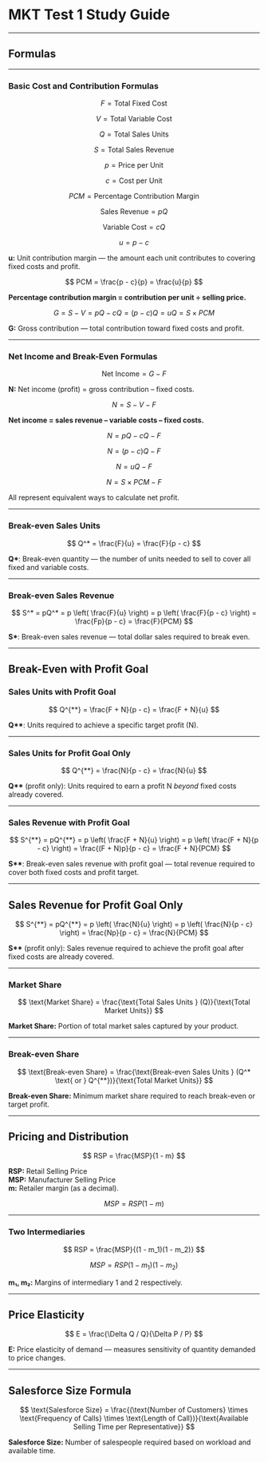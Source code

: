 # MKT Test 1 Study Guide

---

## Formulas 

---

### Basic Cost and Contribution Formulas

$$  
F = \text{Total Fixed Cost}  
$$  
 

$$  
V = \text{Total Variable Cost}  
$$    

$$  
Q = \text{Total Sales Units}  
$$  
 

$$  
S = \text{Total Sales Revenue}  
$$  



$$  
p = \text{Price per Unit}  
$$  

  

$$  
c = \text{Cost per Unit}  
$$  

  

$$  
PCM = \text{Percentage Contribution Margin}  
$$  


$$  
\text{Sales Revenue} = pQ  
$$  


$$  
\text{Variable Cost} = cQ  
$$  


$$  
u = p - c  
$$  

**u:** Unit contribution margin — the amount each unit contributes to covering fixed costs and profit.  

$$  
PCM = \frac{p - c}{p} = \frac{u}{p}  
$$  

**Percentage contribution margin = contribution per unit ÷ selling price.**  

$$  
G = S - V = pQ - cQ = (p - c)Q = uQ = S \times PCM  
$$  

**G:** Gross contribution — total contribution toward fixed costs and profit.  

---

### Net Income and Break-Even Formulas

$$  
\text{Net Income} = G - F  
$$  

**N:** Net income (profit) = gross contribution – fixed costs.  

$$  
N = S - V - F  
$$  

**Net income = sales revenue – variable costs – fixed costs.**

$$  
N = pQ - cQ - F  
$$  

$$  
N = (p - c)Q - F  
$$  

$$  
N = uQ - F  
$$  


$$  
N = S \times PCM - F  
$$  

All represent equivalent ways to calculate net profit.  

---

### Break-even Sales Units

$$  
Q^* = \frac{F}{u} = \frac{F}{p - c}  
$$  

**Q\***: Break-even quantity — the number of units needed to sell to cover all fixed and variable costs.  

---

### Break-even Sales Revenue

$$  
S^* = pQ^* = p \left( \frac{F}{u} \right) = p \left( \frac{F}{p - c} \right) = \frac{Fp}{p - c} = \frac{F}{PCM}  
$$  

**S\***: Break-even sales revenue — total dollar sales required to break even.  

---

## Break-Even with Profit Goal

### Sales Units with Profit Goal

$$  
Q^{**} = \frac{F + N}{p - c} = \frac{F + N}{u}  
$$  

**Q\*\***: Units required to achieve a specific target profit (N).  

---

### Sales Units for Profit Goal Only

$$  
Q^{**} = \frac{N}{p - c} = \frac{N}{u}  
$$  

**Q\*\*** (profit only): Units required to earn a profit N *beyond* fixed costs already covered.  

---

### Sales Revenue with Profit Goal

$$  
S^{**} = pQ^{**} = p \left( \frac{F + N}{u} \right) = p \left( \frac{F + N}{p - c} \right) = \frac{(F + N)p}{p - c} = \frac{F + N}{PCM}  
$$  

**S\*\***: Break-even sales revenue with profit goal — total revenue required to cover both fixed costs and profit target.  

---

## Sales Revenue for Profit Goal Only

$$  
S^{**} = pQ^{**} = p \left( \frac{N}{u} \right) = p \left( \frac{N}{p - c} \right) = \frac{Np}{p - c} = \frac{N}{PCM}  
$$  

**S\*\*** (profit only): Sales revenue required to achieve the profit goal after fixed costs are already covered.  

---

### Market Share

$$  
\text{Market Share} = \frac{\text{Total Sales Units } (Q)}{\text{Total Market Units}}  
$$  

**Market Share:** Portion of total market sales captured by your product.  

---

### Break-even Share

$$  
\text{Break-even Share} = \frac{\text{Break-even Sales Units } (Q^* \text{ or } Q^{**})}{\text{Total Market Units}}  
$$  

**Break-even Share:** Minimum market share required to reach break-even or target profit.  

---

## Pricing and Distribution

$$  
RSP = \frac{MSP}{1 - m}  
$$  

**RSP:** Retail Selling Price  
**MSP:** Manufacturer Selling Price  
**m:** Retailer margin (as a decimal).  

$$  
MSP = RSP(1 - m)  
$$  

---

### Two Intermediaries

$$  
RSP = \frac{MSP}{(1 - m_1)(1 - m_2)}  
$$  

$$  
MSP = RSP(1 - m_1)(1 - m_2)  
$$  

**m₁, m₂:** Margins of intermediary 1 and 2 respectively.  

---

## Price Elasticity

$$  
E = \frac{\Delta Q / Q}{\Delta P / P}  
$$  



**E:** Price elasticity of demand — measures sensitivity of quantity demanded to price changes.  

---

## Salesforce Size Formula

$$  
\text{Salesforce Size} = \frac{(\text{Number of Customers} \times \text{Frequency of Calls} \times \text{Length of Call})}{\text{Available Selling Time per Representative}}  
$$  

**Salesforce Size:** Number of salespeople required based on workload and available time.  
